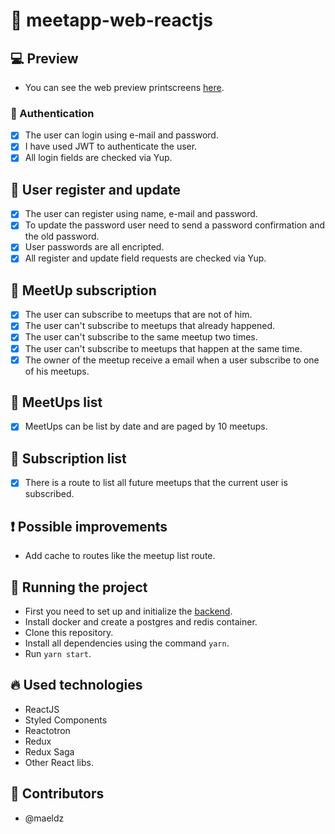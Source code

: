 # :rocket: meetapp-web-reactjs

## :computer: Preview

- You can see the web preview printscreens [here](/preview).

### :key: Authentication

- [x] The user can login using e-mail and password.
- [x] I have used JWT to authenticate the user.
- [x] All login fields are checked via Yup.

## :man: User register and update

- [x] The user can register using name, e-mail and password.
- [x] To update the password user need to send a password confirmation and the old password.
- [x] User passwords are all encripted.
- [x] All register and update field requests are checked via Yup.

## :calendar: MeetUp subscription

- [x] The user can subscribe to meetups that are not of him.
- [x] The user can't subscribe to meetups that already happened.
- [x] The user can't subscribe to the same meetup two times.
- [x] The user can't subscribe to meetups that happen at the same time.
- [x] The owner of the meetup receive a email when a user subscribe to one of his meetups.

## :bookmark_tabs: MeetUps list

- [x] MeetUps can be list by date and are paged by 10 meetups.

## :round_pushpin: Subscription list

- [x] There is a route to list all future meetups that the current user is subscribed.

## :exclamation: Possible improvements

- Add cache to routes like the meetup list route.

## :wrench: Running the project

- First you need to set up and initialize the [backend](https://github.com/maeldz/meetapp-backend-nodejs).
- Install docker and create a postgres and redis container.
- Clone this repository.
- Install all dependencies using the command `yarn`.
- Run `yarn start`.

## :fire: Used technologies

- ReactJS
- Styled Components
- Reactotron
- Redux
- Redux Saga
- Other React libs.

## :man: Contributors

- @maeldz
